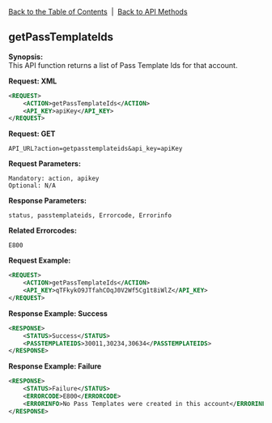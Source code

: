[Back to the Table of Contents](/1.3/README.md)&nbsp;&nbsp;|&nbsp;&nbsp;[Back to API Methods](API_METHODS.md)
## getPassTemplateIds

__Synopsis:__  
This API function returns a list of Pass Template Ids for that account.

__Request: XML__
```xml
<REQUEST>
    <ACTION>getPassTemplateIds</ACTION>
    <API_KEY>apiKey</API_KEY>
</REQUEST>
```

__Request: GET__

    API_URL?action=getpasstemplateids&api_key=apiKey
    
__Request Parameters:__

    Mandatory: action, apikey
    Optional: N/A

__Response Parameters:__

    status, passtemplateids, Errorcode, Errorinfo

__Related Errorcodes:__

    E800

__Request Example:__
```xml
<REQUEST>
    <ACTION>getPassTemplateIds</ACTION>
    <API_KEY>qTFkykO9JTfahCOqJ0V2Wf5Cg1t8iWlZ</API_KEY>    
</REQUEST>
```

__Response Example: Success__
```xml
<RESPONSE>
    <STATUS>Success</STATUS>
    <PASSTEMPLATEIDS>30011,30234,30634</PASSTEMPLATEIDS>
</RESPONSE>
```

__Response Example: Failure__
```xml
<RESPONSE>
    <STATUS>Failure</STATUS>
    <ERRORCODE>E800</ERRORCODE>
    <ERRORINFO>No Pass Templates were created in this account</ERRORINFO>
</RESPONSE>
```
